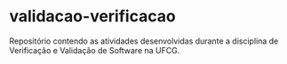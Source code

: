 # validacao-verificacao
Repositório contendo as atividades desenvolvidas durante a disciplina de Verificação e Validação de Software na UFCG.
